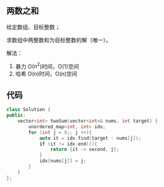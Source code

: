 ## 两数之和

给定数组、目标整数；

求数组中两整数和为目标整数的解（唯一）。

解法：

1. 暴力 O($n^2$)时间，O(1)空间
2. 哈希 O(n)时间，O(n)空间

## 代码

```c++
class Solution {
public:
    vector<int> twoSum(vector<int>& nums, int target) {
        unordered_map<int, int> idx;
        for (int j = 0;; j ++){
            auto it = idx.find(target - nums[j]);
            if (it != idx.end()){
                return {it -> second, j};
            }
            idx[nums[j]] = j;
        }
    }
};
```